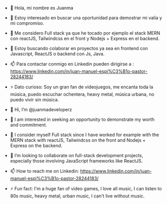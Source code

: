 - 👋 Hola, mi nombre es Juanma
- 👀 Estoy interesado en buscar una oportunidad para demostrar mi valía y mi compromiso.
- 🌱 Me considero Full stack ya que he tocado por ejemplo el stack MERN con reactJS, Tailwindcss en el front y Nodejs + Express en el backend.
- 💞️ Estoy buscando colaborar en proyectos ya sea en frontend con Javascript, ReactJS o backend con Js, Java.
- 📫 Para contactar conmigo en Linkedin pueden dirigirse a : https://www.linkedin.com/in/juan-manuel-espi%C3%B1o-pastor-28244183/
- ⚡ Dato curioso: Soy un gran fan de videojuegos, me encanta toda la música, puedo escuchar ochentera, heavy metal, música urbana, no puedo vivir sin música.

- 👋 Hi, I’m @juanmadeveloperz
- 👀 I am interested in seeking an opportunity to demonstrate my worth and commitment.
- 🌱 I consider myself Full stack since I have worked for example with the MERN stack with reactJS, Tailwindcss on the front and Nodejs + Express on the backend.
- 💞️ I’m looking to collaborate on full-stack development projects, especially those involving JavaScript frameworks like ReactJS.
- 📫 How to reach me on Linkedin: https://www.linkedin.com/in/juan-manuel-espi%C3%B1o-pastor-28244183/
- ⚡ Fun fact: I'm a huge fan of video games, I love all music, I can listen to 80s music, heavy metal, urban music, I can't live without music.

<!---
juanmadeveloperz/juanmadeveloperz is a ✨ special ✨ repository because its `README.md` (this file) appears on your GitHub profile.
You can click the Preview link to take a look at your changes.
--->
